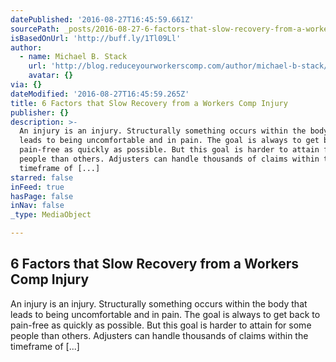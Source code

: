 ```yaml
---
datePublished: '2016-08-27T16:45:59.661Z'
sourcePath: _posts/2016-08-27-6-factors-that-slow-recovery-from-a-workers-comp-injury.md
isBasedOnUrl: 'http://buff.ly/1Tl09Ll'
author:
  - name: Michael B. Stack
    url: 'http://blog.reduceyourworkerscomp.com/author/michael-b-stack/'
    avatar: {}
via: {}
dateModified: '2016-08-27T16:45:59.265Z'
title: 6 Factors that Slow Recovery from a Workers Comp Injury
publisher: {}
description: >-
  An injury is an injury. Structurally something occurs within the body that
  leads to being uncomfortable and in pain. The goal is always to get back to
  pain-free as quickly as possible. But this goal is harder to attain for some
  people than others. Adjusters can handle thousands of claims within the
  timeframe of [...]
starred: false
inFeed: true
hasPage: false
inNav: false
_type: MediaObject

---
```

<article style=""><h1>6 Factors that Slow Recovery from a Workers Comp Injury</h1><p>An injury is an injury. Structurally something occurs within the body that leads to being uncomfortable and in pain. The goal is always to get back to pain-free as quickly as possible. But this goal is harder to attain for some people than others. Adjusters can handle thousands of claims within the timeframe of [...]</p></article>